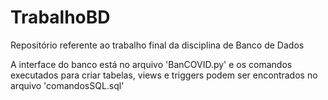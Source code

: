 # TrabalhoBD
Repositório referente ao trabalho final da disciplina de Banco de Dados

A interface do banco está no arquivo 'BanCOVID.py' e os comandos executados para criar tabelas, views e triggers podem ser encontrados no arquivo 'comandosSQL.sql'
